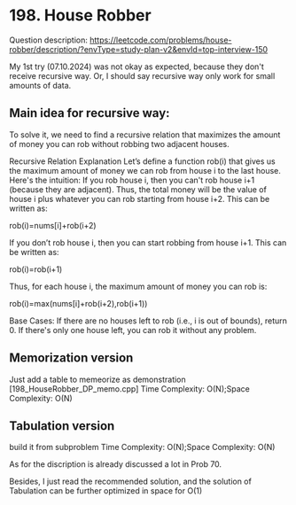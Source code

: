 # 198. House Robber
Question description: https://leetcode.com/problems/house-robber/description/?envType=study-plan-v2&envId=top-interview-150

My 1st try (07.10.2024) was not okay as expected, because they don't receive recursive way.
Or, I should say recursive way only work for small amounts of data.

## Main idea for recursive way: 
To solve it, we need to find a recursive relation that maximizes the amount of money you can rob without robbing two adjacent houses.

Recursive Relation Explanation
Let’s define a function rob(i) that gives us the maximum amount of money we can rob from house i to the last house. Here's the intuition:
If you rob house i, then you can't rob house i+1 (because they are adjacent). Thus, the total money will be the value of house i plus whatever you can rob starting from house i+2. This can be written as:

rob(i)=nums[i]+rob(i+2)

If you don’t rob house i, then you can start robbing from house i+1. This can be written as:

rob(i)=rob(i+1)

Thus, for each house i, the maximum amount of money you can rob is:

rob(i)=max(nums[i]+rob(i+2),rob(i+1))

Base Cases:
If there are no houses left to rob (i.e., i is out of bounds), return 0.
If there's only one house left, you can rob it without any problem.

## Memorization version
Just add a table to memeorize as demonstration [198_HouseRobber_DP_memo.cpp]
Time Complexity: O(N);Space Complexity: O(N)

## Tabulation version
build it from subproblem 
Time Complexity: O(N);Space Complexity: O(N)

As for the discription is already discussed a lot in Prob 70.

Besides, I just read the recommended solution, and the solution of Tabulation can be further optimized in space for O(1)
